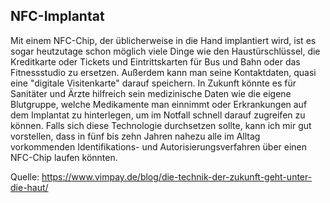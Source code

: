  ## NFC-Implantat ##
Mit einem NFC-Chip, der üblicherweise in die Hand implantiert wird, ist es sogar heutzutage schon möglich viele Dinge wie den Haustürschlüssel, die Kreditkarte oder Tickets und Eintrittskarten für Bus und Bahn oder das Fitnessstudio zu ersetzen. Außerdem kann man seine Kontaktdaten, quasi eine "digitale Visitenkarte" darauf speichern. In Zukunft könnte es für Sanitäter und Ärzte hilfreich sein medizinische Daten wie die eigene Blutgruppe, welche Medikamente man einnimmt oder Erkrankungen auf dem Implantat zu hinterlegen, um im Notfall schnell darauf zugreifen zu können. Falls sich diese Technologie durchsetzen sollte, kann ich mir gut vorstellen, dass in fünf bis zehn Jahren nahezu alle im Alltag vorkommenden Identifikations- und Autorisierungsverfahren über einen NFC-Chip laufen könnten.


Quelle: https://www.vimpay.de/blog/die-technik-der-zukunft-geht-unter-die-haut/
